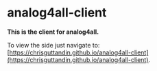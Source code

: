 # analog4all-client

**This is the client for analog4all.**

To view the side just navigate to: [https://chrisguttandin.github.io/analog4all-client](https://chrisguttandin.github.io/analog4all-client).
